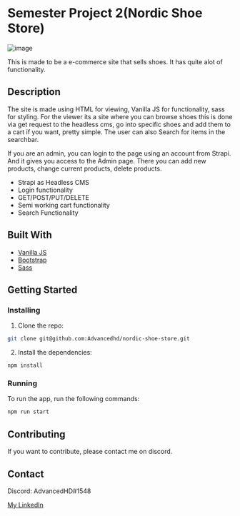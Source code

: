 # Semester Project 2(Nordic Shoe Store)

![image](https://i.imgur.com/p7y5pZa.jpg)

This is made to be a e-commerce site that sells shoes. It has quite alot of functionality.

## Description

The site is made using HTML for viewing, Vanilla JS for functionality, sass for styling.
For the viewer its a site where you can browse shoes this is done via get request to the headless cms, go into specific shoes and add them
to a cart if you want, pretty simple. The user can also Search for items in the searchbar.

If you are an admin, you can login to the page using an account from Strapi. And it gives
you access to the Admin page. There you can add new products, change current products, delete products.

- Strapi as Headless CMS
- Login functionality
- GET/POST/PUT/DELETE
- Semi working cart functionality
- Search Functionality

## Built With

- [Vanilla JS](https://reactjs.org/)
- [Bootstrap](https://getbootstrap.com)
- [Sass](https://sass-lang.com/)

## Getting Started

### Installing

1. Clone the repo:

```bash
git clone git@github.com:Advancedhd/nordic-shoe-store.git
```

2. Install the dependencies:

```
npm install
```

### Running

To run the app, run the following commands:

```bash
npm run start
```

## Contributing

If you want to contribute, please contact me on discord.

## Contact

Discord: AdvancedHD#1548

[My LinkedIn](https://www.linkedin.com/in/h%C3%A5kon-volden-019054b4/)
